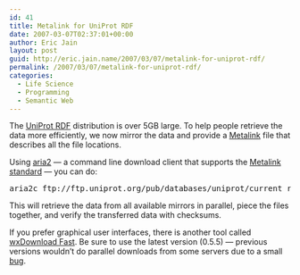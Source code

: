 ```yaml
---
id: 41
title: Metalink for UniProt RDF
date: 2007-03-07T02:37:01+00:00
author: Eric Jain
layout: post
guid: http://eric.jain.name/2007/03/07/metalink-for-uniprot-rdf/
permalink: /2007/03/07/metalink-for-uniprot-rdf/
categories:
  - Life Science
  - Programming
  - Semantic Web
---
```

The [UniProt RDF](http://dev.isb-sib.ch/projects/uniprot-rdf/) distribution is over 5GB large. To help people retrieve the data more efficiently, we now mirror the data and provide a [Metalink](ftp://ftp.uniprot.org/pub/databases/uniprot/current_release/rdf/RELEASE.metalink) file that describes all the file locations.

<!--more-->

Using [aria2](http://aria2.sourceforge.net/) &#8212; a command line download client that supports the [Metalink standard](http://www.metalinker.org/) &#8212; you can do:

<pre>aria2c ftp://ftp.uniprot.org/pub/databases/uniprot/current_release/rdf/RELEASE.metalink
</pre>

This will retrieve the data from all available mirrors in parallel, piece the files together, and verify the transferred data with checksums.

If you prefer graphical user interfaces, there is another tool called [wxDownload Fast](http://dfast.sourceforge.net/). Be sure to use the latest version (0.5.5) &#8212; previous versions wouldn&#8217;t do parallel downloads from some servers due to a small [bug](http://sourceforge.net/tracker/index.php?func=detail&aid=1674258&group_id=106901&atid=645951).